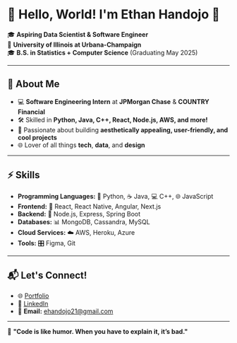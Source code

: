 # 👋 Hello, World! I'm Ethan Handojo 🌟

🎓 **Aspiring Data Scientist & Software Engineer**  
📍 **University of Illinois at Urbana-Champaign**  
🎓 **B.S. in Statistics + Computer Science** (Graduating May 2025)  

---

## 🚀 About Me
- 💻 **Software Engineering Intern** at **JPMorgan Chase** & **COUNTRY Financial**
- 🛠️ Skilled in **Python, Java, C++, React, Node.js, AWS, and more!**
- 🌟 Passionate about building **aesthetically appealing, user-friendly, and cool projects**
- 🌐 Lover of all things **tech**, **data**, and **design**

---

## ⚡ Skills
- **Programming Languages:** 🐍 Python, ☕ Java, 💻 C++, 🌐 JavaScript  
- **Frontend:** 🎨 React, React Native, Angular, Next.js  
- **Backend:** 🌟 Node.js, Express, Spring Boot  
- **Databases:** 📊 MongoDB, Cassandra, MySQL 
- **Cloud Services:** ☁️ AWS, Heroku, Azure
- **Tools:** 🎛️ Figma, Git  

---

## 📬 Let's Connect!
- 🌐 [Portfolio](https://ethanhandojo.vercel.app/) 
- 💼 [LinkedIn](https://www.linkedin.com/in/ethan-handojo-7a49251b4/)  
- 📧 **Email:** ehandojo21@gmail.com

---

💖 **"Code is like humor. When you have to explain it, it’s bad."**  
